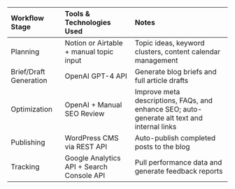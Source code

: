 | Workflow Stage          | Tools & Technologies Used                          | Notes |
|:-------------------------|:---------------------------------------------------|:------|
| Planning                 | Notion or Airtable + manual topic input            | Topic ideas, keyword clusters, content calendar management |
| Brief/Draft Generation   | OpenAI GPT-4 API                                   | Generate blog briefs and full article drafts |
| Optimization             | OpenAI + Manual SEO Review                        | Improve meta descriptions, FAQs, and enhance SEO; auto-generate alt text and internal links |
| Publishing               | WordPress CMS via REST API                        | Auto-publish completed posts to the blog |
| Tracking                 | Google Analytics API + Search Console API         | Pull performance data and generate feedback reports |